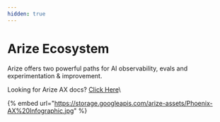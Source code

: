 ```yaml
---
hidden: true
---
```


# Arize Ecosystem

Arize offers two powerful paths for AI observability, evals and experimentation & improvement.

Looking for Arize AX docs? [Click Here](https://arize.com/docs/ax)\


{% embed url="https://storage.googleapis.com/arize-assets/Phoenix-AX%20Infographic.jpg" %}
